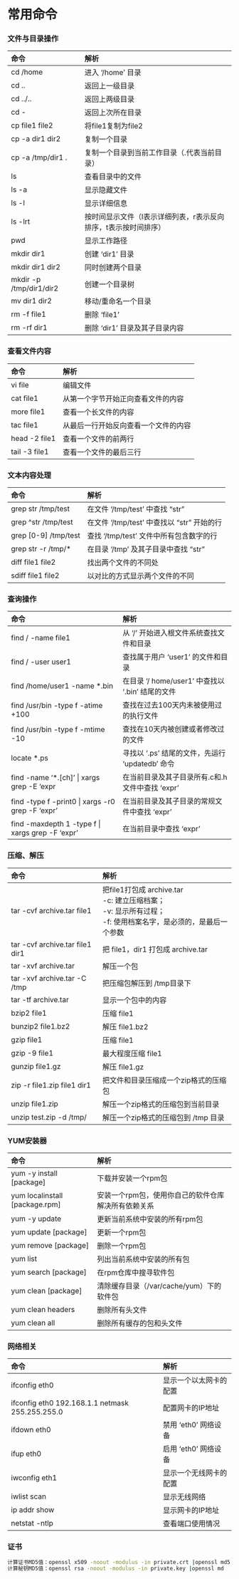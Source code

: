 # 常用命令

### 文件与目录操作

|命令|解析|
|:--|:--|
|cd /home|进入 ‘/home’ 目录|
|cd ..|返回上一级目录|
|cd ../..|返回上两级目录|
|cd -|返回上次所在目录|
|cp file1 file2|将file1复制为file2|
|cp -a dir1 dir2|复制一个目录|
|cp -a /tmp/dir1 .|复制一个目录到当前工作目录（.代表当前目录）|
|ls|查看目录中的文件|
|ls -a|显示隐藏文件|
|ls -l|显示详细信息|
|ls -lrt|按时间显示文件（l表示详细列表，r表示反向排序，t表示按时间排序）|
|pwd|显示工作路径|
|mkdir dir1|创建 ‘dir1’ 目录|
|mkdir dir1 dir2|同时创建两个目录|
|mkdir -p /tmp/dir1/dir2|创建一个目录树|
|mv dir1 dir2|移动/重命名一个目录|
|rm -f file1|删除 ‘file1’|
|rm -rf dir1|删除 ‘dir1’ 目录及其子目录内容|

### 查看文件内容
|命令|解析|
|:--|:--|
|vi file|编辑文件|
|cat file1|从第一个字节开始正向查看文件的内容|
|more file1|查看一个长文件的内容|
|tac file1|从最后一行开始反向查看一个文件的内容|
|head -2 file1|查看一个文件的前两行|
|tail -3 file1|查看一个文件的最后三行|

### 文本内容处理
|命令|解析|
|:--|:--|
|grep str /tmp/test|在文件 ‘/tmp/test’ 中查找 “str”|
|grep ^str /tmp/test|在文件 ‘/tmp/test’ 中查找以 “str” 开始的行|
|grep [0-9] /tmp/test|查找 ‘/tmp/test’ 文件中所有包含数字的行|
|grep str -r /tmp/*|在目录 ‘/tmp’ 及其子目录中查找 “str”|
|diff file1 file2|找出两个文件的不同处|
|sdiff file1 file2|以对比的方式显示两个文件的不同|

### 查询操作
|命令|解析|
|:--|:--|
|find / -name file1|从 ‘/’ 开始进入根文件系统查找文件和目录|
|find / -user user1|查找属于用户 ‘user1’ 的文件和目录|
|find /home/user1 -name \*.bin|在目录 ‘/ home/user1’ 中查找以 ‘.bin’ 结尾的文件|
|find /usr/bin -type f -atime +100|查找在过去100天内未被使用过的执行文件|
|find /usr/bin -type f -mtime -10|查找在10天内被创建或者修改过的文件|
|locate \*.ps|寻找以 ‘.ps’ 结尾的文件，先运行 ‘updatedb’ 命令|
|find -name ‘*.[ch]’ \| xargs grep -E ‘expr|在当前目录及其子目录所有.c和.h文件中查找 ‘expr’|
|find -type f -print0 \| xargs -r0 grep -F ‘expr’|在当前目录及其子目录的常规文件中查找 ‘expr’|
|find -maxdepth 1 -type f \| xargs grep -F ‘expr’|在当前目录中查找 ‘expr’|

### 压缩、解压
|命令|解析|
|:--|:--|
|tar -cvf archive.tar file1|把file1打包成 archive.tar<br />-c: 建立压缩档案；<br />-v: 显示所有过程；<br />-f: 使用档案名字，是必须的，是最后一个参数|
|tar -cvf archive.tar file1 dir1|把 file1，dir1 打包成 archive.tar|
|tar -xvf archive.tar|解压一个包|
|tar -xvf archive.tar -C /tmp|把压缩包解压到 /tmp目录下|
|tar -tf archive.tar|显示一个包中的内容|
|bzip2 file1|压缩 file1|
|bunzip2 file1.bz2|解压 file1.bz2|
|gzip file1|压缩 file1|
|gzip -9 file1|最大程度压缩 file1|
|gunzip file1.gz|解压 file1.gz||zip file1.zip file1|创建一个zip格式的压缩包|
|zip -r file1.zip file1 dir1|把文件和目录压缩成一个zip格式的压缩包|
|unzip file1.zip|解压一个zip格式的压缩包到当前目录|
|unzip test.zip -d /tmp/|解压一个zip格式的压缩包到 /tmp 目录|

### YUM安装器
|命令|解析|
|:--|:--|
|yum -y install [package]|下载并安装一个rpm包|
|yum localinstall [package.rpm]|安装一个rpm包，使用你自己的软件仓库解决所有依赖关系|
|yum -y update|更新当前系统中安装的所有rpm包|
|yum update [package]|更新一个rpm包|
|yum remove [package]|删除一个rpm包|
|yum list|列出当前系统中安装的所有包|
|yum search [package]|在rpm仓库中搜寻软件包|
|yum clean [package]|清除缓存目录（/var/cache/yum）下的软件包|
|yum clean headers|删除所有头文件|
|yum clean all|删除所有缓存的包和头文件|

### 网络相关
|命令|解析|
|:--|:--|
|ifconfig eth0|显示一个以太网卡的配置|
|ifconfig eth0 192.168.1.1 netmask 255.255.255.0|配置网卡的IP地址|
|ifdown eth0|禁用 ‘eth0’ 网络设备|
|ifup eth0|启用 ‘eth0’ 网络设备|
|iwconfig eth1|显示一个无线网卡的配置|
|iwlist scan|显示无线网络|
|ip addr show|显示网卡的IP地址|
|netstat -ntlp|查看端口使用情况|

### 证书
```bash
计算证书MD5值：openssl x509 -noout -modulus -in private.crt |openssl md5
计算秘钥MD5值：openssl rsa -noout -modulus -in private.key |openssl md
```
